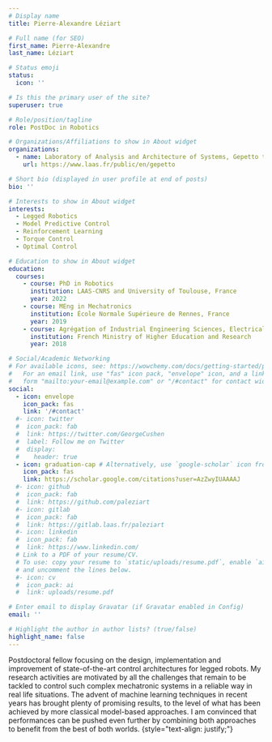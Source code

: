 ```yaml
---
# Display name
title: Pierre-Alexandre Léziart

# Full name (for SEO)
first_name: Pierre-Alexandre
last_name: Léziart

# Status emoji
status:
  icon: ''

# Is this the primary user of the site?
superuser: true

# Role/position/tagline
role: PostDoc in Robotics

# Organizations/Affiliations to show in About widget
organizations:
  - name: Laboratory of Analysis and Architecture of Systems, Gepetto team
    url: https://www.laas.fr/public/en/gepetto

# Short bio (displayed in user profile at end of posts)
bio: ''

# Interests to show in About widget
interests:
  - Legged Robotics
  - Model Predictive Control
  - Reinforcement Learning
  - Torque Control
  - Optimal Control

# Education to show in About widget
education:
  courses:
    - course: PhD in Robotics
      institution: LAAS-CNRS and University of Toulouse, France
      year: 2022
    - course: MEng in Mechatronics
      institution: École Normale Supérieure de Rennes, France
      year: 2019
    - course: Agrégation of Industrial Engineering Sciences, Electrical specialization
      institution: French Ministry of Higher Education and Research
      year: 2018

# Social/Academic Networking
# For available icons, see: https://wowchemy.com/docs/getting-started/page-builder/#icons
#   For an email link, use "fas" icon pack, "envelope" icon, and a link in the
#   form "mailto:your-email@example.com" or "/#contact" for contact widget.
social:
  - icon: envelope
    icon_pack: fas
    link: '/#contact'
  #- icon: twitter
  #  icon_pack: fab
  #  link: https://twitter.com/GeorgeCushen
  #  label: Follow me on Twitter
  #  display:
  #    header: true
  - icon: graduation-cap # Alternatively, use `google-scholar` icon from `ai` icon pack
    icon_pack: fas
    link: https://scholar.google.com/citations?user=AzZwyIUAAAAJ
  #- icon: github
  #  icon_pack: fab
  #  link: https://github.com/paleziart
  #- icon: gitlab
  #  icon_pack: fab
  #  link: https://gitlab.laas.fr/paleziart
  #- icon: linkedin
  #  icon_pack: fab
  #  link: https://www.linkedin.com/
  # Link to a PDF of your resume/CV.
  # To use: copy your resume to `static/uploads/resume.pdf`, enable `ai` icons in `params.yaml`,
  # and uncomment the lines below.
  #- icon: cv
  #  icon_pack: ai
  #  link: uploads/resume.pdf

# Enter email to display Gravatar (if Gravatar enabled in Config)
email: ''

# Highlight the author in author lists? (true/false)
highlight_name: false
---
```


Postdoctoral fellow focusing on the design, implementation and improvement of state-of-the-art control architectures for legged robots. My research activities are motivated by all the challenges that remain to be tackled to control such complex mechatronic systems in a reliable way in real life situations. The advent of machine learning techniques in recent years has brought plenty of promising results, to the level of what has been achieved by more classical model-based approaches. I am convinced that performances can be pushed even further by combining both approaches to benefit from the best of both worlds.
{style="text-align: justify;"}

